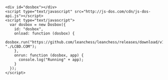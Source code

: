     <div id="dosbox"></div>
    <script type="text/javascript" src="http://js-dos.com/cdn/js-dos-api.js"></script>
    <script type="text/javascript">
      var dosbox = new Dosbox({
        id: "dosbox",
        onload: function (dosbox) {
          dosbox.run("https://github.com/leanchess/leanchess/releases/download/v1.2/lc12.zip", "./LCBD.COM");
        },
        onrun: function (dosbox, app) {
		  console.log("Running" + app);
		}
      });
    </script>

